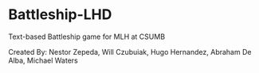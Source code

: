 # Battleship-LHD

Text-based Battleship game for MLH at CSUMB

Created By: Nestor Zepeda, Will Czubuiak, Hugo Hernandez, Abraham De Alba, Michael Waters
